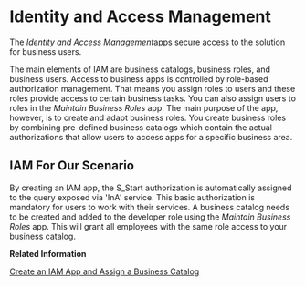 <!-- loio0930c8c05d7a460a8956b11a41e24f2d -->

# Identity and Access Management

The *Identity and Access Management*apps secure access to the solution for business users.

The main elements of IAM are business catalogs, business roles, and business users. Access to business apps is controlled by role-based authorization management. That means you assign roles to users and these roles provide access to certain business tasks. You can also assign users to roles in the *Maintain Business Roles* app. The main purpose of the app, however, is to create and adapt business roles. You create business roles by combining pre-defined business catalogs which contain the actual authorizations that allow users to access apps for a specific business area.



<a name="loio0930c8c05d7a460a8956b11a41e24f2d__section_dsx_wy4_n4b"/>

## IAM For Our Scenario

By creating an IAM app, the S\_Start authorization is automatically assigned to the query exposed via 'InA' service. This basic authorization is mandatory for users to work with their services. A business catalog needs to be created and added to the developer role using the *Maintain Business Roles* app. This will grant all employees with the same role access to your business catalog.

**Related Information**  


[Create an IAM App and Assign a Business Catalog](Create_an_IAM_App_and_Assign_a_Business_Catalog_27013aa.md "")

